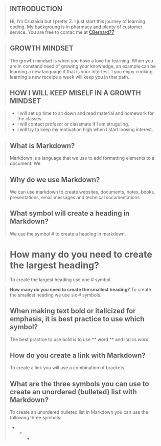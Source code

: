 > ## **INTRODUCTION**
> Hi, I’m Cruzaida but I prefer Z. I just start this journey of learning coding. My backgroung is in pharmacy and plenty of customer service. You are free to contac me at [CBernard77](https://github.com/CBernard77)


> ## **GROWTH MINDSET**
>The growth mindset is when you have a love for learning. When you are in constand need of growing your knowledge, an example can be learning a new language if that is your intertest. I you enjoy cooking learning a new receipe a week will keep you in that path. 


> ## **HOW I WILL KEEP MISELF IN A GROWTH MINDSET**

> - I will set up time to sit down and read material and homework for the classes.
> - I will contact profesor or classmate if I am struguling.
> - I will try to keep my motivation high when I start loosing interest.


> ## **What is Markdown?**
> Markdown is a language that we use to add formatting elements to a document. We 


> ## **Why do we use Markdown?**
> We can use markdown to create websites, documents, notes, books, presentations, email messages and technical socumentations.


> ## **What symbol will create a heading in Markdown?**
> We use the symbol # to create a heading in markdown.


> # **How many do you need to create the largest heading?**
> To create the largest heading use one # symbol.

>**How many do you need to create the smallest heading?**
>To create the smallest heading we use six # symbols.
>
> ## **When making text bold or italicized for emphasis, it is best practice to use which symbol?**
>The best practice to use bold is to use ** word ** and italics *word*
>
>## **How do you create a link with Markdown?**
>To create a link you will use a combination of brackets.
>
> ## **What are the three symbols you can use to create an unordered (bulleted) list with Markdown?**
>To create an unordered bulleted list in Markdown you can use the following three symbols:
> -  *  +
